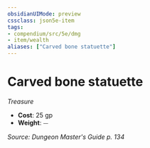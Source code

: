 ```yaml
---
obsidianUIMode: preview
cssclass: json5e-item
tags:
- compendium/src/5e/dmg
- item/wealth
aliases: ["Carved bone statuette"]
---
```

# Carved bone statuette
*Treasure*  

- **Cost**: 25 gp
- **Weight**: ⏤

*Source: Dungeon Master's Guide p. 134*